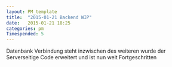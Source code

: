 ```yaml
---
layout: PM_template
title:  "2015-01-21 Backend WIP"
date:   2015-01-21 18:25
categories: pm
Timespended: 5
---
```

Datenbank Verbindung steht inzwischen des weiteren wurde der Serverseitige Code erweitert
und ist nun weit Fortgeschritten

